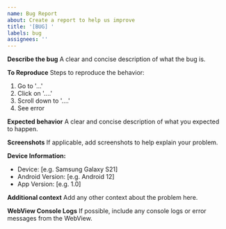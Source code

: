 ```yaml
---
name: Bug Report
about: Create a report to help us improve
title: '[BUG] '
labels: bug
assignees: ''
---
```


**Describe the bug**
A clear and concise description of what the bug is.

**To Reproduce**
Steps to reproduce the behavior:
1. Go to '...'
2. Click on '....'
3. Scroll down to '....'
4. See error

**Expected behavior**
A clear and concise description of what you expected to happen.

**Screenshots**
If applicable, add screenshots to help explain your problem.

**Device Information:**
 - Device: [e.g. Samsung Galaxy S21]
 - Android Version: [e.g. Android 12]
 - App Version: [e.g. 1.0]

**Additional context**
Add any other context about the problem here.

**WebView Console Logs**
If possible, include any console logs or error messages from the WebView. 